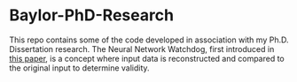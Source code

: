 # Baylor-PhD-Research
This repo contains some of the code developed in association with my Ph.D. Dissertation research. The Neural Network Watchdog, first introduced in 
[this paper](https://arxiv.org/abs/2010.12754), is a concept where input data is reconstructed and compared to the original input to determine validity.

